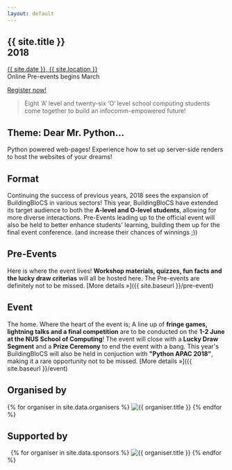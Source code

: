 ```yaml
---
layout: default
---
```


<section class="jumbo">
    <div>
        <h1>
            {{ site.title }}<br>
            <span class="huge">2018</span>
        </h1>
        <p>
            <a href="{{ site.baseurl }}/contact">{{ site.date }}, {{ site.location }}</a><br>
            Online Pre-events begins March
        </p>
        <p><a class="btn" href="{{ site.baseurl }}/register">Register now!</a></p>
    </div>
</section>

> Eight &lsquo;A&rsquo; level and twenty-six &lsquo;O&lsquo; level school computing students come together to build an infocomm-empowered future! 

## Theme: Dear Mr. Python...

Python powered web-pages! Experience how to set up server-side renders to host the websites of your dreams!

## Format

Continuing the success of previous years, 2018 sees the expansion of BuildingBloCS in various sectors! This year, BuildingBloCS have extended its target audience to both the **A-level and O-level students**, allowing for more diverse interactions. Pre-Events leading up to the official event will also be held to better enhance students' learning, building them up for the final event conference. (and increase their  chances of winnings ;))

## Pre-Events

Here is where the event lives! **Workshop materials, quizzes, fun facts and the lucky draw criterias** will all be hosted here. The Pre-events are definitely not to be missed. [More&nbsp;details&nbsp;&raquo;]({{ site.baseurl }}/pre-event)

## Event

The home. Where the heart of the event is; A line up of **fringe games, lightning talks and a final competition** are to be conducted on the **1-2 June at the NUS School of Computing**! The event will close with a **Lucky Draw Segment** and a **Prize Ceremony** to end the event  with a bang. This year's BuildingBloCS will also be held in conjuction with **"Python APAC 2018"**, making it a rare opportunity not to be missed.  [More&nbsp;details&nbsp;&raquo;]({{ site.baseurl }}/event)

##

## Organised by

<section class="organisers">
    {% for organiser in site.data.organisers %}
    <img src="{{ site.baseurl }}/assets/img/{{ organiser.img }}" title="{{ organiser.title }}" />
    {% endfor %}
</section>

## Supported by

<section class="organisers">
    {% for organiser in site.data.sponsors %}
    <img src="{{ site.baseurl }}/assets/img/{{ organiser.img }}" title="{{ organiser.title }}" />
    {% endfor %}
</section>
